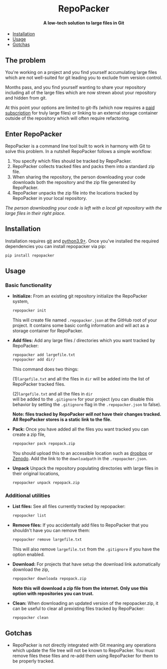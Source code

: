 <div align="center">

# RepoPacker

#### A low-tech solution to large files in Git

</div>

- [Installation](#installation)
- [Usage](#usage)
- [Gotchas](#gotchas)

## The problem

You're working on a project and you find yourself accumulating large files
which are not well-suited for git leading you to exclude from version control.

Months pass, and you find yourself wanting to share your repository including all of
the large files which are now strewn about your repository and hidden from git.

At this point your options are limited to git-lfs (which now requires
a [paid subscription](https://docs.github.com/en/repositories/working-with-files/managing-large-files/about-storage-and-bandwidth-usage#bandwidth-quota)
for truly large files) or linking to an external storage container outside of the
repository which will often require refactoring.

## Enter RepoPacker

RepoPacker is a command line tool built to work in harmony
with Git to solve this problem. In a nutshell RepoPacker follows a simple workflow:

1. You specify which files should be tracked by RepoPacker.
2. RepoPacker collects tracked files and packs them into a standard zip file.
3. When sharing the repository, the person downloading your code downloads both the
   repository and the zip file generated by RepoPacker.
4. RepoPacker unpacks the zip file into the locations tracked by RepoPacker in your
   local repository.

_The person downloading your code is left with a local git repository with the large
files in their right place._

## Installation

Installation requires [git](https://git-scm.com/) and [python3.9+](https://www.python.org/).
Once you've installed the required dependencies you can install repopacker via pip:

```bash
pip install repopacker
```

## Usage

### Basic functionality

- **Initialize:** From an existing git repository initialize the RepoPacker system,

  ```bash
  repopacker init
  ```

  This will create file named `.repopacker.json` at the GitHub root
  of your project. It contains some basic config information and will act as
  a storage container for RepoPacker.

- **Add files:** Add any large files / directories which you want tracked by
  RepoPacker:

  ```bash
  repopacker add largefile.txt
  repopacker add dir/
  ```

  This command does two things:

  (1)`largefile.txt` and all the files in `dir`
  will be added into the list of RepoPacker tracked files.

  (2)`largefile.txt` and all the files in `dir`  
   will be added to the `.gitignore`
  for your project (you can disable this behavior by setting
  the `.gitignore` flag in the `.repopacker.json` to false).

  **Note: files tracked by
  RepoPacker _will not_ have their changes tracked.
  All RepoPacker stores is a
  static link to the file.**

- **Pack:** Once you have added all the files you want tracked you
  can create a zip file,

  ```bash
  repopacker pack repopack.zip
  ```

  You should upload this to an accessible location such as [dropbox](https://www.dropbox.com)
  or [Zenodo](https://zenodo.org/). Add the link to the `downloadpath` in the `.repopacker.json`.

- **Unpack** Unpack the repository populating directories with large files in their
  original locations,

  ```bash
  repopacker unpack repopack.zip
  ```

### Additional utilities

- **List files:** See all files currently tracked by repopacker:

  ```bash
  repopacker list
  ```

- **Remove files:** If you accidentally add files to RepoPacker that you shouldn't
  have you can remove them:

  ```bash
  repopacker remove largefile.txt
  ```

  This will also remove `largefile.txt` from the `.gitignore` if you have the option
  enabled.

- **Download:** For projects that have setup the download link automatically download
  the zip,

  ```bash
  repopacker downloada repopack.zip
  ```

  **Note this will download a zip file from the internet. Only use this option with
  repositories you can trust.**

- **Clean:** When downloading an updated version of the repopacker.zip, it can be useful
  to clear all prexisting files tracked by RepoPacker:

  ```bash
  repopacker clean
  ```

## Gotchas

- RepoPacker is not directly integrated with Git meaning any operations which update
  the file tree will not be known to RepoPacker. You must remove files these files and re-add
  them using RepoPacker for them to be properly tracked.
